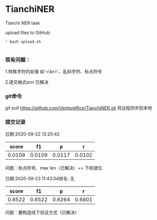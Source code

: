 # TianchiNER
Tianchi NER task

upload files to GitHub: 

```python
! bash upload.sh
```

```python

```

<!-- #region -->
### 现有问题：

1.特殊字符的处理 如'<\br>'、乱码字符、标点符号

2.提交格式ann 已解决


### git命令

git pull  https://github.com/VentureRice/TianchiNER.git 将远程同步到本地

<!-- #endregion -->

### 提交记录
日期:2020-09-22 12:20:42

|score | f1 | p | r |
|---|--- |--- |--- |
|0.0109 | 0.0109 | 0.0117 | 0.0102|

问题：标点符号、max len（已解决）== 下标错位


日期:2020-09-23 11:43:04排名: 无

|score | f1 | p | r |
|---|--- |--- |--- |
|0.6522 | 0.6522 | 0.6264 | 0.6801 |

问题：要构造线下验证方式（已解决）

```python

```

